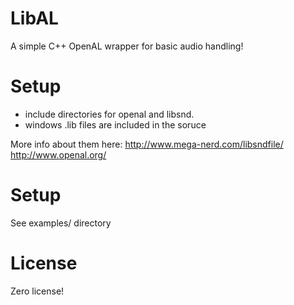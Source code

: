LibAL
=====

A simple C++ OpenAL wrapper for basic audio handling!

Setup
=====

- include directories for openal and libsnd.
- windows .lib files are included in the soruce


More info about them here:
http://www.mega-nerd.com/libsndfile/
http://www.openal.org/


Setup
=====
See examples/ directory

License
=====
Zero license!
